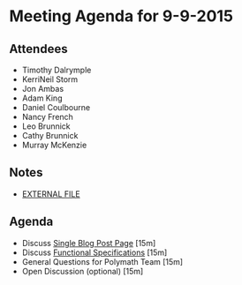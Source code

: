 # Meeting Agenda for 9-9-2015

## Attendees
- Timothy Dalrymple
- KerriNeil Storm
- Jon Ambas
- Adam King 
- Daniel Coulbourne
- Nancy French
- Leo Brunnick
- Cathy Brunnick
- Murray McKenzie

## Notes
- [EXTERNAL FILE](../notes/Meeting_NOTES_9-9-15.md)

## Agenda
- Discuss [Single Blog Post Page](../../../design/wireframes/Blog__SINGLE.png) [15m]
- Discuss [Functional Specifications](../../planning/FunctionalSpecifications.md) [15m]
- General Questions for Polymath Team [15m]
- Open Discussion (optional) [15m]